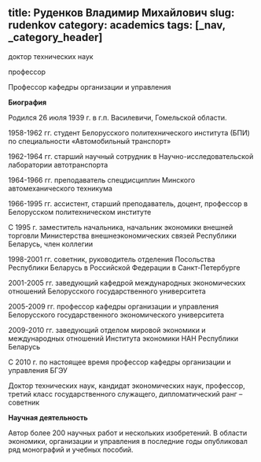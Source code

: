 title: Руденков Владимир Михайлович
slug: rudenkov
category: academics
tags: [_nav, _category_header]
---

доктор технических наук

профессор

Профессор кафедры организации и управления

__Биография__

Родился 26 июля 1939 г. в г.п. Василевичи, Гомельской области.

1958-1962 гг. студент Белорусского политехнического института (БПИ) по специальности «Автомобильный транспорт»

1962-1964 гг.  старший научный сотрудник в Научно-исследовательской лаборатории автотранспорта

1964-1966 гг. преподаватель спецдисциплин Минского автомеханического техникума

1966-1995 гг. ассистент, старший преподаватель, доцент, профессор в Белорусском политехническом институте

С 1995 г. заместитель начальника, начальник экономики внешней торговли Министерства внешнеэкономических связей Республики Беларусь, член коллегии

1998-2001 гг. советник, руководитель отделения Посольства Республики Беларусь в Российской Федерации в Санкт-Петербурге

2001-2005 гг. заведующий кафедрой международных экономических отношений Белорусского государственного университета

2005-2009 гг. профессор кафедры организации и управления Белорусского государственного экономического университета

2009-2010 гг. заведующий отделом мировой экономики и международных отношений Института экономики НАН Республики Беларусь

С 2010 г. по настоящее время профессор кафедры организации и управления БГЭУ

Доктор технических наук, кандидат экономических наук, профессор, третий класс государственного служащего, дипломатический ранг – советник

__Научная деятельность__

Автор более 200 научных работ и нескольких изобретений. В области экономики, организации и управления в последние годы опубликовал ряд монографий и учебных пособий.
